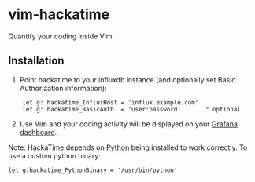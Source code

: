 vim-hackatime
============

Quantify your coding inside Vim.


Installation
------------

1. Point hackatime to your influxdb instance (and optionally set Basic Authorization information):

```
    let g: hackatime_InfluxHost = 'influx.example.com'
    let g: hackatime_BasicAuth  = 'user:password'       " optional
```

2. Use Vim and your coding activity will be displayed on your [Grafana dashboard](https://grafana.com).

Note: HackaTime depends on [Python](http://www.python.org/getit/) being installed to work correctly. To use a custom python binary:

    let g:hackatime_PythonBinary = '/usr/bin/python'
